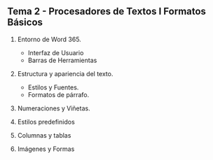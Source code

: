 ## **Tema 2 - Procesadores de Textos I Formatos Básicos**

1. Entorno de Word 365.
	- Interfaz de Usuario
	- Barras de Herramientas
	
2. Estructura y apariencia del texto.
	- Estilos y Fuentes. 
	- Formatos de párrafo.
 3. Numeraciones y Viñetas.
 4. Estilos predefinidos
 5. Columnas y tablas
 6. Imágenes y Formas
 


<!--stackedit_data:
eyJoaXN0b3J5IjpbLTEzNDE4MzE3ODgsMTAyMjk4NDIzNCw4MD
gxNTA4MTNdfQ==
-->